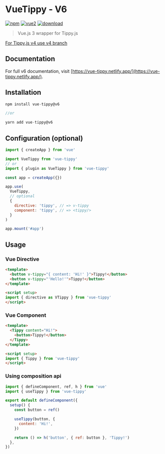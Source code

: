 # VueTippy - V6

[![npm](https://img.shields.io/npm/v/vue-tippy/latest.svg)](https://www.npmjs.com/package/vue-tippy) [![vue2](https://img.shields.io/badge/vue-3.x-brightgreen.svg)](https://vuejs.org/) [![download](https://img.shields.io/npm/dt/vue-tippy.svg)](https://www.npmjs.com/package/vue-tippy)

> Vue.js 3 wrapper for Tippy.js

<aside class="notice">
<a href="https://github.com/KABBOUCHI/vue-tippy/tree/v4">For Tippy.js v4 use v4 branch</a>
</aside>


## Documentation

For full v6 documentation, visit [https://vue-tippy.netlify.app/](https://vue-tippy.netlify.app/).

## Installation

```js
npm install vue-tippy@v6

//or

yarn add vue-tippy@v6
```

## Configuration (optional)

```js
import { createApp } from 'vue'

import VueTippy from 'vue-tippy'
// or
import { plugin as VueTippy } from 'vue-tippy'

const app = createApp({})

app.use(
  VueTippy,
  // optional
  {
    directive: 'tippy', // => v-tippy
    component: 'tippy', // => <tippy/>
  }
)

app.mount('#app')
```

## Usage

### Vue Directive

```html
<template>
  <button v-tippy="{ content: 'Hi!' }">Tippy!</button>
  <button v-tippy="'Hello!'">Tippy!</button>
</template>

<script setup>
import { directive as VTippy } from 'vue-tippy'
</script>
```

### Vue Component

```html
<template>
  <Tippy content="Hi!">
    <button>Tippy!</button>
  </Tippy>
</template>

<script setup>
import { Tippy } from 'vue-tippy'
</script>
```

### Using composition api

```js
import { defineComponent, ref, h } from 'vue'
import { useTippy } from 'vue-tippy'

export default defineComponent({
  setup() {
    const button = ref()

    useTippy(button, {
      content: 'Hi!',
    })

    return () => h('button', { ref: button }, 'Tippy!')
  },
})
```
